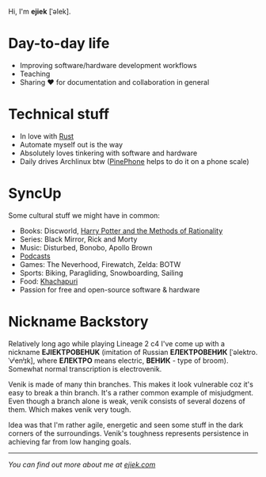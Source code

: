 Hi, I'm **ejiek** [ˈəlek].

# Day-to-day life

* Improving software/hardware development workflows
* Teaching
* Sharing ❤️️ for documentation and collaboration in general

# Technical stuff

* In love with [Rust](https://www.rust-lang.org/)
* Automate myself out is the way
* Absolutely loves tinkering with software and hardware
* Daily drives Archlinux btw ([PinePhone](https://www.pine64.org/pinephone/) helps to do it on a phone scale)

# SyncUp
Some cultural stuff we might have in common:

* Books: Discworld, [Harry Potter and the Methods of Rationality](http://www.hpmor.com/)
* Series: Black Mirror, Rick and Morty
* Music: Disturbed, Bonobo, Apollo Brown
* [Podcasts](https://gpodder.net/user/ejiek/subscriptions)
* Games: The Neverhood, Firewatch, Zelda: BOTW
* Sports: Biking, Paragliding, Snowboarding, Sailing
* Food: [Khachapuri](https://en.wikipedia.org/wiki/Khachapuri)
* Passion for free and open-source software & hardware

# Nickname Backstory

Relatively long ago while playing Lineage 2 c4 I've come up with a nickname **EJIEKTPOBEHUK** (imitation of Russian **ЕЛЕКТРОВЕНИК** [ˈəlektro.ˈvʲenʲɪk], where **ЕЛЕКТРО** means electric, **ВЕНИК** - type of broom).
Somewhat normal transcription is electrovenik.

Venik is made of many thin branches.
This makes it look vulnerable coz it's easy to break a thin branch.
It's a rather common example of misjudgment.
Even though a branch alone is weak, venik consists of several dozens of them.
Which makes venik very tough.

Idea was that I'm rather agile, energetic and seen some stuff in the dark corners of the surroundings.
Venik's toughness represents persistence in achieving far from low hanging goals.

___
*You can find out more about me at [ejiek.com](https://ejiek.com)*
<!--
**ejiek/ejiek** is a ✨ _special_ ✨ repository because its `README.md` (this file) appears on your GitHub profile.

Here are some ideas to get you started:

- 🔭 I’m currently working on ...
- 🌱 I’m currently learning ...
- 👯 I’m looking to collaborate on ...
- 🤔 I’m looking for help with ...
- 💬 Ask me about ...
- 📫 How to reach me: ...
- 😄 Pronouns: ...
- ⚡ Fun fact: ...
-->
